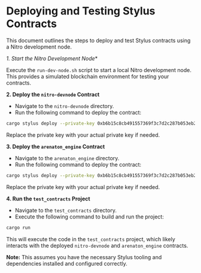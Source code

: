 # Deploying and Testing Stylus Contracts

This document outlines the steps to deploy and test Stylus contracts using a Nitro development node.

*1. Start the Nitro Development Node**

Execute the `run-dev-node.sh` script to start a local Nitro development node. This provides a simulated blockchain environment for testing your contracts.

**2. Deploy the `nitro-devnode` Contract**

* Navigate to the `nitro-devnode` directory.
* Run the following command to deploy the contract:

``` bash
cargo stylus deploy --private-key 0xb6b15c8cb491557369f3c7d2c287b053eb229daa9c22138887752191c9520659
```

Replace the private key with your actual private key if needed.

**3. Deploy the `arenaton_engine` Contract**

* Navigate to the `arenaton_engine` directory.
* Run the following command to deploy the contract:

``` bash
cargo stylus deploy --private-key 0xb6b15c8cb491557369f3c7d2c287b053eb229daa9c22138887752191c9520659
```

Replace the private key with your actual private key if needed.

**4. Run the `test_contracts` Project**

* Navigate to the `test_contracts` directory.
* Execute the following command to build and run the project:

``` bash
cargo run
```

This will execute the code in the `test_contracts` project, which likely interacts with the deployed `nitro-devnode` and `arenaton_engine` contracts.

**Note:** This assumes you have the necessary Stylus tooling and dependencies installed and configured correctly.

